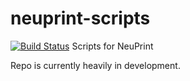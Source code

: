 # neuprint-scripts
[![Build Status](https://travis-ci.org/connectome-neuprint/neuprint-scripts.svg?branch=master)](https://travis-ci.org/connectome-neuprint/neuprint-scripts)
Scripts for NeuPrint



Repo is currently heavily in development.
